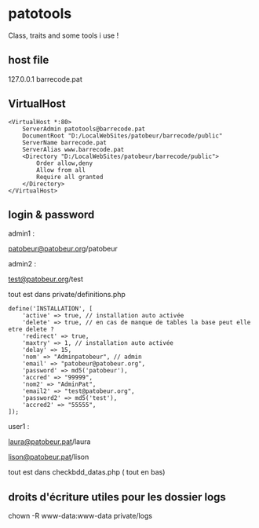 # patotools
Class, traits and some tools i use !

## host file

127.0.0.1 barrecode.pat

## VirtualHost

```
<VirtualHost *:80>
    ServerAdmin patotools@barrecode.pat
    DocumentRoot "D:/LocalWebSites/patobeur/barrecode/public"
    ServerName barrecode.pat
    ServerAlias www.barrecode.pat
    <Directory "D:/LocalWebSites/patobeur/barrecode/public">
        Order allow,deny
        Allow from all
        Require all granted
    </Directory>
</VirtualHost>
```

## login & password

admin1 : 

patobeur@patobeur.org/patobeur

admin2 : 

test@patobeur.org/test

tout est dans private/definitions.php

```
define('INSTALLATION', [
	'active' => true, // installation auto activée
	'delete' => true, // en cas de manque de tables la base peut elle etre delete ?
	'redirect' => true,
	'maxtry' => 1, // installation auto activée
	'delay' => 15,
	'nom' => "Adminpatobeur", // admin
	'email' => "patobeur@patobeur.org",
	'password' => md5('patobeur'),
	'accred' => "99999",
	'nom2' => "AdminPat",
	'email2' => "test@patobeur.org",
	'password2' => md5('test'),
	'accred2' => "55555",
]);
```

user1 : 

laura@patobeur.pat/laura

lison@patobeur.pat/lison

tout est dans checkbdd_datas.php ( tout en bas)

## droits d'écriture utiles pour les dossier logs

chown -R www-data:www-data private/logs
